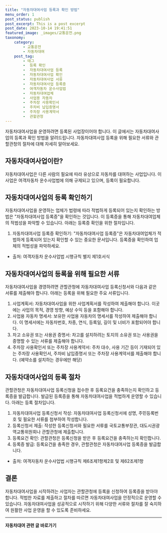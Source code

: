 ```yaml
---
title: "자동차대여사업 등록과 확인 방법"
menu_order: 1
post_status: publish
post_excerpt: This is a post excerpt
post_date: 2023-10-14 19:41:51
featured_image: _images/교통운전.png
taxonomy:
    category:
        - 교통운전
        - 자동차대여
    post_tag:
        - 태그
        -  등록 확인
        -  자동차대여사업 등록
        -  자동차대여사업 확인
        -  자동차대여사업 서류
        -  자동차대여사업 등록증
        -  여객자동차 운수사업법
        -  자동차대여업체
        -  사업용 자동차
        -  주차장 사용확인서
        -  주차비 납입증명서
        -  주차장 사용계약서
        -  관할관청
---
```



자동차대여사업을 운영하려면 등록된 사업장이어야 합니다. 이 글에서는 자동차대여사업의 등록과 확인 방법을 알려드립니다. 자동차대여사업 등록을 위해 필요한 서류와 관할관청의 절차에 대해 자세히 알아보세요.

## 자동차대여사업이란?

자동차대여사업은 다른 사람의 필요에 따라 유상으로 자동차를 대여하는 사업입니다. 이 사업은 여객자동차 운수사업법에 의해 규제되고 있으며, 등록이 필요합니다.

## 자동차대여사업의 등록 확인하기

자동차대여사업을 운영하는 업체가 법령에 따라 적법하게 등록되어 있는지 확인하는 방법은 "자동차대여사업 등록증"을 확인하는 것입니다. 이 등록증을 통해 자동차대여업체의 적법성을 파악할 수 있습니다. 아래는 등록증 확인을 위한 절차입니다.

1. 자동차대여사업 등록증 확인하기: "자동차대여사업 등록증"은 자동차대여업체가 적법하게 등록되어 있는지 확인할 수 있는 중요한 문서입니다. 등록증을 확인하여 업체의 적법성을 파악하세요.

- 출처: 여객자동차 운수사업법 시행규칙 별지 제1호서식

## 자동차대여사업의 등록을 위해 필요한 서류

자동차대여사업을 경영하려면 관할관청에 자동차대여사업 등록신청서와 다음과 같은 서류를 제출해야 합니다. 아래는 등록을 위해 필요한 주요 서류입니다.

1. 사업계획서: 자동차대여사업을 위한 사업계획서를 작성하여 제출해야 합니다. 이곳에는 사업의 목적, 경영 방향, 예상 수익 등을 포함해야 합니다.
2. 사업용 자동차 명세서: 보유한 사업용 자동차의 명세서를 작성하여 제출해야 합니다. 이 명세서에는 자동차번호, 차종, 연식, 등록일, 길이 및 너비가 포함되어야 합니다.
3. 차고 소유권 또는 사용권 증명서: 차고를 설치하려는 토지의 소유권 또는 사용권을 증명할 수 있는 서류를 제출해야 합니다.
4. 주차장 사용확인서 또는 주차장 사용계약서: 주차 대수, 사용 기간 등이 기재되어 있는 주차장 사용확인서, 주차비 납입증명서 또는 주차장 사용계약서를 제출해야 합니다. (예약소를 설치하는 경우에만 해당)

## 자동차대여사업의 등록 절차

관할관청은 자동차대여사업 등록신청을 접수한 후 등록요건을 충족하는지 확인하고 등록증을 발급합니다. 발급된 등록증을 통해 자동차대여사업을 적법하게 운영할 수 있습니다. 아래는 등록 절차입니다.

1. 자동차대여사업 등록신청서 작성: 자동차대여사업 등록신청서에 성명, 주민등록번호 및 필요한 서류를 첨부하여 작성합니다.
2. 등록신청서 제출: 작성한 등록신청서와 필요한 서류를 국토교통부장관, 대도시권광역교통위원회나 관할관청에 제출합니다.
3. 등록요건 확인: 관할관청은 등록신청을 받은 후 등록요건을 충족하는지 확인합니다.
4. 등록증 발급: 등록요건을 충족한 경우, 관할관청은 자동차대여사업 등록증을 발급합니다.

- 출처: 여객자동차 운수사업법 시행규칙 제6조제1항제2호 및 제62조제1항

## 결론

자동차대여사업을 시작하려는 사업자는 관할관청에 등록을 신청하여 등록증을 받아야 합니다. 적법한 자료를 제출하고 절차를 따르면 자동차대여사업을 안정적으로 운영할 수 있습니다. 자동차대여사업을 성공적으로 시작하기 위해 다양한 서류와 절차를 잘 숙지하여 원활한 사업 운영을 할 수 있도록 준비하세요.

<!-- wp:separator -->
<hr class="wp-block-separator has-alpha-channel-opacity"/>
<!-- /wp:separator -->

<!-- wp:group {"backgroundColor":"base","layout":{"type":"constrained"}} -->
<div class="wp-block-group has-base-background-color has-background"><!-- wp:paragraph {"align":"center","fontSize":"large"} -->
<p class="has-text-align-center has-large-font-size"><strong>자동차대여 관련 글 바로가기</strong></p>
<!-- /wp:paragraph -->


<!-- wp:latest-posts
{"categories":[{"id":1513,"count":19,"description":"","link":"https://uknowlaw.com/category/%ec%9e%90%eb%8f%99%ec%b0%a8%eb%8c%80%ec%97%ac/","name":"자동차대여","slug":"자동차대여","taxonomy":"category","parent":0,"meta":[],"_links":{"self":[{"href":"https://uknowlaw.com/wp-json/wp/v2/categories/1513"}],"collection":[{"href":"https://uknowlaw.com/wp-json/wp/v2/categories"}],"about":[{"href":"https://uknowlaw.com/wp-json/wp/v2/taxonomies/category"}],"wp:post_type":[{"href":"https://uknowlaw.com/wp-json/wp/v2/posts?categories=1513"}],"curies":[{"name":"wp","href":"https://api.w.org/{rel}","templated":true}]}}],"postsToShow":100,"excerptLength":28,"postLayout":"grid","columns":2,"featuredImageAlign":"left","featuredImageSizeSlug":"large","fontSize":"medium"} /--></div>
<!-- /wp:group -->